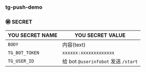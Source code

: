 ### tg-push-demo

### ㊙️ SECRET
|YOU SECRET NAME|YOU SECRET VALUE|
  |-----|--|
  |`BODY`|内容(text)|
  |`TG_BOT_TOKEN`|`xxxxxx:xxxxxxxxxxxxx`|
  |`TG_USER_ID`|给 bot `@userinfobot` 发送 `/start`|
